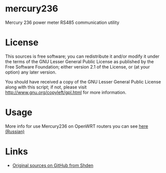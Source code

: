 mercury236
==========

Mercury 236 power meter RS485 communication utility


License
=======

This sources is free software; you can redistribute it and/or modify it under the terms of
the GNU Lesser General Public License as published by the Free Software Foundation;
either version 2.1 of the License, or (at your option) any later version.

You should have received a copy of the GNU Lesser General Public License along with this
script; if not, please visit http://www.gnu.org/copyleft/gpl.html for more information.


Usage
=====

More info for use Mercury236 on OpenWRT routers you can see [here (Russian)](http://zftlab.org)


Links
=====

* [Original sources on GitHub from Shden](https://github.com/Shden/mercury236)
